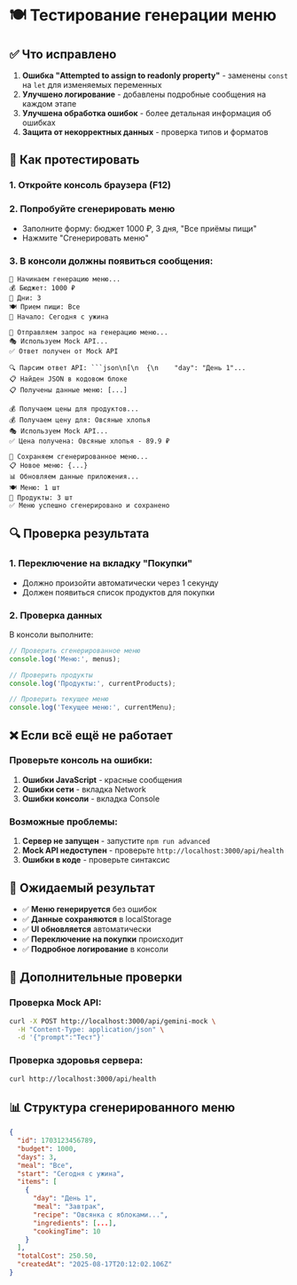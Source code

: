 # 🍽️ Тестирование генерации меню

## ✅ Что исправлено

1. **Ошибка "Attempted to assign to readonly property"** - заменены `const` на `let` для изменяемых переменных
2. **Улучшено логирование** - добавлены подробные сообщения на каждом этапе
3. **Улучшена обработка ошибок** - более детальная информация об ошибках
4. **Защита от некорректных данных** - проверка типов и форматов

## 🧪 Как протестировать

### 1. Откройте консоль браузера (F12)

### 2. Попробуйте сгенерировать меню
- Заполните форму: бюджет 1000 ₽, 3 дня, "Все приёмы пищи"
- Нажмите "Сгенерировать меню"

### 3. В консоли должны появиться сообщения:
```
🚀 Начинаем генерацию меню...
💰 Бюджет: 1000 ₽
📅 Дни: 3
🍽️ Прием пищи: Все
📍 Начало: Сегодня с ужина

🤖 Отправляем запрос на генерацию меню...
🎭 Используем Mock API...
✅ Ответ получен от Mock API

🔍 Парсим ответ API: ```json\n[\n  {\n    "day": "День 1"...
📋 Найден JSON в кодовом блоке
📋 Получены данные меню: [...]

💰 Получаем цены для продуктов...
💰 Получаем цену для: Овсяные хлопья
🎭 Используем Mock API...
✅ Цена получена: Овсяные хлопья - 89.9 ₽

💾 Сохраняем сгенерированное меню...
📋 Новое меню: {...}
📊 Обновляем данные приложения...
🍽️ Меню: 1 шт
🛒 Продукты: 3 шт
✅ Меню успешно сгенерировано и сохранено
```

## 🔍 Проверка результата

### 1. Переключение на вкладку "Покупки"
- Должно произойти автоматически через 1 секунду
- Должен появиться список продуктов для покупки

### 2. Проверка данных
В консоли выполните:
```javascript
// Проверить сгенерированное меню
console.log('Меню:', menus);

// Проверить продукты
console.log('Продукты:', currentProducts);

// Проверить текущее меню
console.log('Текущее меню:', currentMenu);
```

## ❌ Если всё ещё не работает

### Проверьте консоль на ошибки:
1. **Ошибки JavaScript** - красные сообщения
2. **Ошибки сети** - вкладка Network
3. **Ошибки консоли** - вкладка Console

### Возможные проблемы:
1. **Сервер не запущен** - запустите `npm run advanced`
2. **Mock API недоступен** - проверьте `http://localhost:3000/api/health`
3. **Ошибки в коде** - проверьте синтаксис

## 🚀 Ожидаемый результат

- ✅ **Меню генерируется** без ошибок
- ✅ **Данные сохраняются** в localStorage
- ✅ **UI обновляется** автоматически
- ✅ **Переключение на покупки** происходит
- ✅ **Подробное логирование** в консоли

## 🔧 Дополнительные проверки

### Проверка Mock API:
```bash
curl -X POST http://localhost:3000/api/gemini-mock \
  -H "Content-Type: application/json" \
  -d '{"prompt":"Тест"}'
```

### Проверка здоровья сервера:
```bash
curl http://localhost:3000/api/health
```

## 📊 Структура сгенерированного меню

```json
{
  "id": 1703123456789,
  "budget": 1000,
  "days": 3,
  "meal": "Все",
  "start": "Сегодня с ужина",
  "items": [
    {
      "day": "День 1",
      "meal": "Завтрак",
      "recipe": "Овсянка с яблоками...",
      "ingredients": [...],
      "cookingTime": 10
    }
  ],
  "totalCost": 250.50,
  "createdAt": "2025-08-17T20:12:02.106Z"
}
``` 
